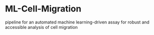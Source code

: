 # ML-Cell-Migration
pipeline for an automated machine learning-driven assay for robust and accessible analysis of cell migration

